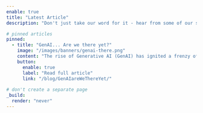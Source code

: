 ```yaml
---
enable: true
title: "Latest Article"
description: "Don't just take our word for it - hear from some of our satisfied users!  Check out some of our testimonials below to see what others are saying about Hugoplate."

# pinned articles
pinned:
  - title: "GenAI... Are we there yet?"
    image: "/images/banners/genai-there.png"
    content: "The rise of Generative AI (GenAI) has ignited a frenzy of excitement and hype, captivating the tech world with its remarkable capabilities in generating human-like text, images, code, and more. As Solutions Architects, our pivotal role lies in navigating this landscape with a discerning eye, separating the transient hype from the enduring trends. By adopting a problem-centric mindset, staying abreast of technical advancements, and addressing concerns around sustainability, reliability, and ethics, we can harness the power of GenAI to create scalable, impactful solutions that outlive the hype cycles and contribute to sustainable progress across industries and societies."
    button:
      enable: true
      label: "Read full article"
      link: "/blog/GenAIareWeThereYet/"
      
# don't create a separate page
_build:
  render: "never"
---
```

